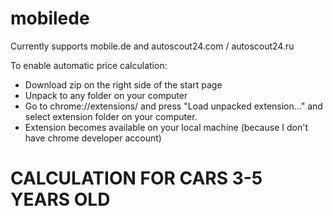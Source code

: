 mobilede
========

Currently supports mobile.de and autoscout24.com / autoscout24.ru

To enable automatic price calculation:
* Download zip on the right side of the start page
* Unpack to any folder on your computer
* Go to chrome://extensions/ and press "Load unpacked extension..." and select extension folder on your computer.
* Extension becomes available on your local machine (because I don't have chrome developer account)


# CALCULATION FOR CARS 3-5 YEARS OLD

